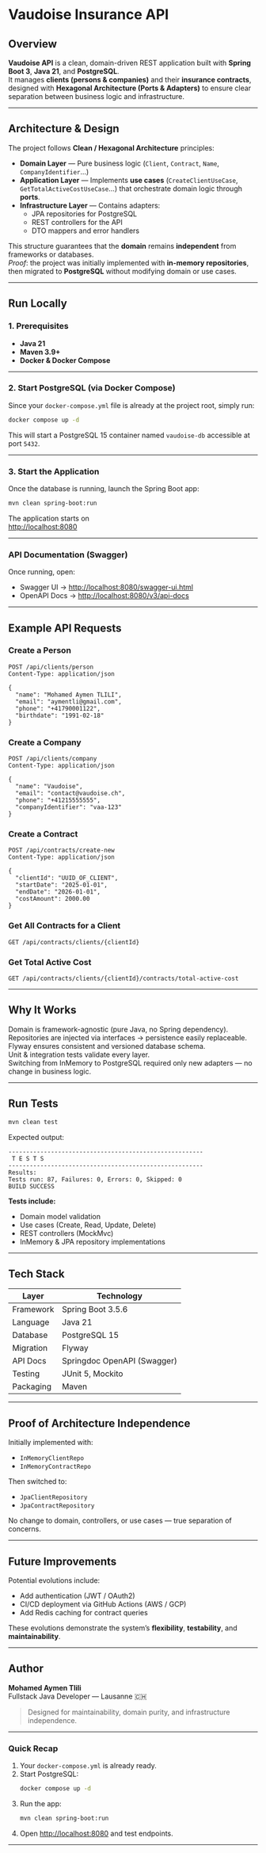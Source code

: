 #  Vaudoise Insurance API

##  Overview

**Vaudoise API** is a clean, domain-driven REST application built with **Spring Boot 3**, **Java 21**, and **PostgreSQL**.  
It manages **clients (persons & companies)** and their **insurance contracts**, designed with **Hexagonal Architecture (Ports & Adapters)** to ensure clear separation between business logic and infrastructure.

---

##  Architecture & Design

The project follows **Clean / Hexagonal Architecture** principles:

-  **Domain Layer** — Pure business logic (`Client`, `Contract`, `Name`, `CompanyIdentifier`...)
-  **Application Layer** — Implements **use cases** (`CreateClientUseCase`, `GetTotalActiveCostUseCase`...) that orchestrate domain logic through **ports**.
-  **Infrastructure Layer** — Contains adapters:
    - JPA repositories for PostgreSQL
    - REST controllers for the API
    - DTO mappers and error handlers

This structure guarantees that the **domain** remains **independent** from frameworks or databases.  
 *Proof*: the project was initially implemented with **in-memory repositories**, then migrated to **PostgreSQL** without modifying domain or use cases.

---

##  Run Locally
### 1. Prerequisites

- **Java 21**
- **Maven 3.9+**
- **Docker & Docker Compose**

---

###  2. Start PostgreSQL (via Docker Compose)

Since your `docker-compose.yml` file is already at the project root, simply run:

```bash
docker compose up -d
```

This will start a PostgreSQL 15 container named `vaudoise-db` accessible at port `5432`.

---

###  3. Start the Application

Once the database is running, launch the Spring Boot app:

```bash
mvn clean spring-boot:run
```

 The application starts on  
 [http://localhost:8080](http://localhost:8080)

---

###  API Documentation (Swagger)

Once running, open:

- Swagger UI → [http://localhost:8080/swagger-ui.html](http://localhost:8080/swagger-ui.html)
- OpenAPI Docs → [http://localhost:8080/v3/api-docs](http://localhost:8080/v3/api-docs)

---

##  Example API Requests

###  Create a Person
```http
POST /api/clients/person
Content-Type: application/json

{
  "name": "Mohamed Aymen TLILI",
  "email": "aymentli@gmail.com",
  "phone": "+41790001122",
  "birthdate": "1991-02-18"
}
```

###  Create a Company
```http
POST /api/clients/company
Content-Type: application/json

{
  "name": "Vaudoise",
  "email": "contact@vaudoise.ch",
  "phone": "+41215555555",
  "companyIdentifier": "vaa-123"
}
```

###  Create a Contract
```http
POST /api/contracts/create-new
Content-Type: application/json

{
  "clientId": "UUID_OF_CLIENT",
  "startDate": "2025-01-01",
  "endDate": "2026-01-01",
  "costAmount": 2000.00
}
```

###  Get All Contracts for a Client
```http
GET /api/contracts/clients/{clientId}
```

###  Get Total Active Cost
```http
GET /api/contracts/clients/{clientId}/contracts/total-active-cost
```

---

##  Why It Works

 Domain is framework-agnostic (pure Java, no Spring dependency).  
 Repositories are injected via interfaces → persistence easily replaceable.  
 Flyway ensures consistent and versioned database schema.  
 Unit & integration tests validate every layer.  
 Switching from InMemory to PostgreSQL required only new adapters — no change in business logic.

---

##  Run Tests

```bash
mvn clean test
```

Expected output:

```
-------------------------------------------------------
 T E S T S
-------------------------------------------------------
Results:
Tests run: 87, Failures: 0, Errors: 0, Skipped: 0
BUILD SUCCESS
```

**Tests include:**
- Domain model validation
- Use cases (Create, Read, Update, Delete)
- REST controllers (MockMvc)
- InMemory & JPA repository implementations

---

##  Tech Stack

| Layer | Technology |
|-------|-------------|
| Framework | Spring Boot 3.5.6 |
| Language | Java 21 |
| Database | PostgreSQL 15 |
| Migration | Flyway |
| API Docs | Springdoc OpenAPI (Swagger) |
| Testing | JUnit 5, Mockito |
| Packaging | Maven |

---

##  Proof of Architecture Independence

Initially implemented with:

- `InMemoryClientRepo`
- `InMemoryContractRepo`

Then switched to:

- `JpaClientRepository`
- `JpaContractRepository`

 No change to domain, controllers, or use cases — true separation of concerns.

---

##  Future Improvements

Potential evolutions include:

-  Add authentication (JWT / OAuth2)
-  CI/CD deployment via GitHub Actions (AWS / GCP)
-  Add Redis caching for contract queries

These evolutions demonstrate the system’s **flexibility**, **testability**, and **maintainability**.

---

##  Author

**Mohamed Aymen Tlili**  
Fullstack Java Developer — Lausanne 🇨🇭
> Designed for maintainability, domain purity, and infrastructure independence.

---

###  Quick Recap

1. Your `docker-compose.yml` is already ready.
2. Start PostgreSQL:
   ```bash
   docker compose up -d
   ```
3. Run the app:
   ```bash
   mvn clean spring-boot:run
   ```
4. Open [http://localhost:8080](http://localhost:8080) and test endpoints.

---
